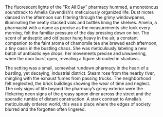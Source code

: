 The fluorescent lights of the "Rx All Day" pharmacy hummed, a monotonous soundtrack to Amelia Cavendish's meticulously organized life.  Dust motes danced in the afternoon sun filtering through the grimy windowpanes, illuminating the neatly stacked vials and bottles lining the shelves.  Amelia, a pharmacist with a name as precise as the measurements she took every morning, felt the familiar pressure of the day pressing down on her.  The scent of antiseptic and old paper hung heavy in the air, a constant companion to the faint aroma of chamomile tea she brewed each afternoon, a tiny oasis in the bustling chaos.  She was meticulously labeling a new batch of antibiotic eye drops, her movements precise and unwavering, when the door burst open, revealing a figure shrouded in shadows.

The setting was a small, somewhat rundown pharmacy in the heart of a bustling, yet decaying, industrial district.  Steam rose from the nearby river, mingling with the exhaust fumes from passing trucks.  The neighborhood felt neglected, the brick buildings showing the wear of time and neglect.  The only signs of life beyond the pharmacy’s grimy exterior were the flickering neon signs of the greasy spoon diner across the street and the sporadic rumble of distant construction.  A stark contrast to Amelia’s meticulously ordered world, this was a place where the edges of society blurred and the forgotten often lingered.
